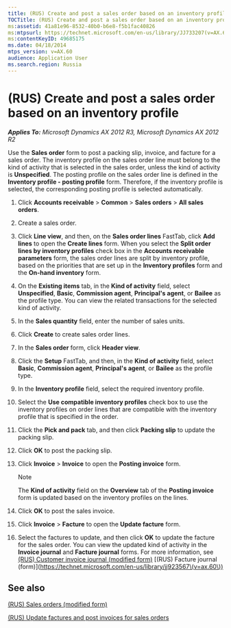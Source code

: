 ```yaml
---
title: (RUS) Create and post a sales order based on an inventory profile
TOCTitle: (RUS) Create and post a sales order based on an inventory profile
ms:assetid: 41a81e96-8532-40b0-b6e8-f5b1fac40826
ms:mtpsurl: https://technet.microsoft.com/en-us/library/JJ733207(v=AX.60)
ms:contentKeyID: 49685175
ms.date: 04/18/2014
mtps_version: v=AX.60
audience: Application User
ms.search.region: Russia
---
```


# (RUS) Create and post a sales order based on an inventory profile 


_**Applies To:** Microsoft Dynamics AX 2012 R3, Microsoft Dynamics AX 2012 R2_

Use the **Sales order** form to post a packing slip, invoice, and facture for a sales order. The inventory profile on the sales order line must belong to the kind of activity that is selected in the sales order, unless the kind of activity is **Unspecified**. The posting profile on the sales order line is defined in the **Inventory profile - posting profile** form. Therefore, if the inventory profile is selected, the corresponding posting profile is selected automatically.

1.  Click **Accounts receivable** \> **Common** \> **Sales orders** \> **All sales orders**.

2.  Create a sales order.

3.  Click **Line view**, and then, on the **Sales order lines** FastTab, click **Add lines** to open the **Create lines** form. When you select the **Split order lines by inventory profiles** check box in the **Accounts receivable parameters** form, the sales order lines are split by inventory profile, based on the priorities that are set up in the **Inventory profiles** form and the **On-hand inventory** form.

4.  On the **Existing items** tab, in the **Kind of activity** field, select **Unspecified**, **Basic**, **Commission agent**, **Principal's agent**, or **Bailee** as the profile type. You can view the related transactions for the selected kind of activity.

5.  In the **Sales quantity** field, enter the number of sales units.

6.  Click **Create** to create sales order lines.

7.  In the **Sales order** form, click **Header view**.

8.  Click the **Setup** FastTab, and then, in the **Kind of activity** field, select **Basic**, **Commission agent**, **Principal's agent**, or **Bailee** as the profile type.

9.  In the **Inventory profile** field, select the required inventory profile.

10. Select the **Use compatible inventory profiles** check box to use the inventory profiles on order lines that are compatible with the inventory profile that is specified in the order.

11. Click the **Pick and pack** tab, and then click **Packing slip** to update the packing slip.

12. Click **OK** to post the packing slip.

13. Click **Invoice** \> **Invoice** to open the **Posting invoice** form.
    

    > [!NOTE]
    > <P>The <STRONG>Kind of activity</STRONG> field on the <STRONG>Overview</STRONG> tab of the <STRONG>Posting invoice</STRONG> form is updated based on the inventory profiles on the lines.</P>



14. Click **OK** to post the sales invoice.

15. Click **Invoice** \> **Facture** to open the **Update facture** form.

16. Select the factures to update, and then click **OK** to update the facture for the sales order. You can view the updated kind of activity in the **Invoice journal** and **Facture journal** forms. For more information, see [(RUS) Customer invoice journal (modified form)](https://technet.microsoft.com/en-us/library/jj711658\(v=ax.60\)) [(RUS) Facture journal (form)](https://technet.microsoft.com/en-us/library/jj923567\(v=ax.60\))

## See also

[(RUS) Sales orders (modified form)](https://technet.microsoft.com/en-us/library/jj733272\(v=ax.60\))

[(RUS) Update factures and post invoices for sales orders](rus-update-factures-and-post-invoices-for-sales-orders.md)

  



